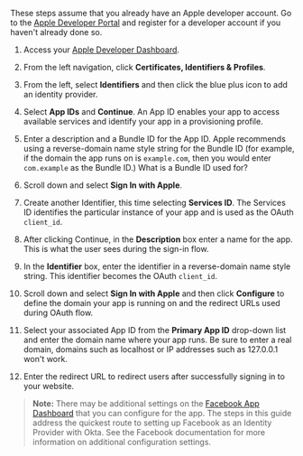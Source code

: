 These steps assume that you already have an Apple developer account. Go to the [Apple Developer Portal](https://developer.apple.com/) and register for a developer account if you haven't already done so.

1. Access your [Apple Developer Dashboard](https://developer.apple.com/).

2. From the left navigation, click **Certificates, Identifiers & Profiles**. 

3. From the left, select **Identifiers** and then click the blue plus icon to add an identity provider.

4. Select **App IDs** and **Continue**. An App ID enables your app to access available services and identify your app in a provisioning profile.

5. Enter a description and a Bundle ID for the App ID. Apple recommends using a reverse-domain name style string for the Bundle ID (for example, if the domain the app runs on is `example.com`, then you would enter `com.example` as the Bundle ID.) What is a Bundle ID used for?

6. Scroll down and select **Sign In with Apple**.

7. Create another Identifier, this time selecting **Services ID**. The Services ID identifies the particular instance of your app and is used as the OAuth `client_id`.

8. After clicking Continue, in the **Description** box enter a name for the app. This is what the user sees during the sign-in flow.

9. In the **Identifier** box, enter the identifier in a reverse-domain name style string. This identifier becomes the OAuth `client_id`.

10. Scroll down and select **Sign In with Apple** and then click **Configure** to define the domain your app is running on and the redirect URLs used during OAuth flow.

11. Select your associated App ID from the **Primary App ID** drop-down list and enter the domain name where your app runs. Be sure to enter a real domain, domains such as localhost or IP addresses such as 127.0.0.1 won't work.

12. Enter the redirect URL to redirect users after successfully signing in to your website.





> **Note:** There may be additional settings on the [Facebook App Dashboard](https://developers.facebook.com/apps) that you can configure for the app. The steps in this guide address the quickest route to setting up Facebook as an Identity Provider with Okta. See the Facebook documentation for more information on additional configuration settings.